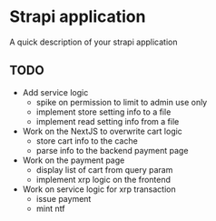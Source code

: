 # Strapi application

A quick description of your strapi application


## TODO
- Add service logic
  + spike on permission to limit to admin use only
  + implement store setting info to a file
  + implement read setting info from a file
- Work on the NextJS to overwrite cart logic
  + store cart info to the cache
  + parse info to the backend payment page
- Work on the payment page
  + display list of cart from query param
  + implement xrp logic on the frontend
- Work on service logic for xrp transaction
  + issue payment
  + mint ntf
